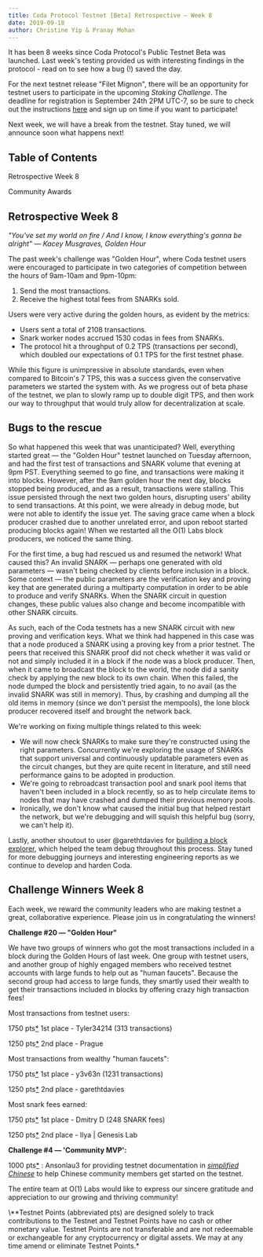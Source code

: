 ```yaml
---
title: Coda Protocol Testnet [Beta] Retrospective — Week 8
date: 2019-09-18
author: Christine Yip & Pranay Mohan
---
```


It has been 8 weeks since Coda Protocol's Public Testnet Beta was launched. Last week's testing provided us with interesting findings in the protocol - read on to see how a bug (!) saved the day.

For the next testnet release "Filet Mignon", there will be an opportunity for testnet users to participate in the upcoming *Staking Challenge*. The deadline for registration is September 24th 2PM UTC-7, so be sure to check out the instructions [here](https://forums.codaprotocol.com/t/staking-challenge-signups-filet-mignon/187) and sign up on time if you want to participate!

Next week, we will have a break from the testnet. Stay tuned, we will announce soon what happens next!

## Table of Contents

Retrospective Week 8

Community Awards

## Retrospective Week 8

*"You've set my world on fire / And I know, I know everything's gonna be alright" — Kacey Musgraves, Golden Hour*

The past week's challenge was "Golden Hour", where Coda testnet users were encouraged to participate in two categories of competition between the hours of 9am-10am and 9pm-10pm:

1. Send the most transactions.
2. Receive the highest total fees from SNARKs sold.

Users were very active during the golden hours, as evident by the metrics:

- Users sent a total of 2108 transactions.
- Snark worker nodes accrued 1530 codas in fees from SNARKs.
- The protocol hit a throughput of 0.2 TPS (transactions per second), which doubled our expectations of 0.1 TPS for the first testnet phase.

While this figure is unimpressive in absolute standards, even when compared to Bitcoin's 7 TPS, this was a success given the conservative parameters we started the system with. As we progress out of beta phase of the testnet, we plan to slowly ramp up to double digit TPS, and then work our way to throughput that would truly allow for decentralization at scale.

## Bugs to the rescue

So what happened this week that was unanticipated? Well, everything started great — the "Golden Hour" testnet launched on Tuesday afternoon, and had the first test of transactions and SNARK volume that evening at 9pm PST. Everything seemed to go fine, and transactions were making it into blocks. However, after the 9am golden hour the next day, blocks stopped being produced, and as a result, transactions were stalling. This issue persisted through the next two golden hours, disrupting users' ability to send transactions. At this point, we were already in debug mode, but were not able to identify the issue yet. The saving grace came when a block producer crashed due to another unrelated error, and upon reboot started producing blocks again! When we restarted all the O(1) Labs block producers, we noticed the same thing.

For the first time, a bug had rescued us and resumed the network! What caused this? An invalid SNARK — perhaps one generated with old parameters —  wasn't being checked by clients before inclusion in a block. Some context — the public parameters are the verification key and proving key that are generated during a multiparty computation in order to be able to produce and verify SNARKs. When the SNARK circuit in question changes, these public values also change and become incompatible with other SNARK circuits.

As such, each of the Coda testnets has a new SNARK circuit with new proving and verification keys. What we think had happened in this case was that a node produced a SNARK using a proving key from a prior testnet. The peers that received this SNARK proof did not check whether it was valid or not and simply included it in a block if the node was a block producer. Then, when it came to broadcast the block to the world, the node did a sanity check by applying the new block to its own chain. When this failed, the node dumped the block and persistently tried again, to no avail (as the invalid SNARK was still in memory). Thus, by crashing and dumping all the old items in memory (since we don't persist the mempools), the lone block producer recovered itself and brought the network back.

We're working on fixing multiple things related to this week:

- We will now check SNARKs to make sure they're constructed using the right parameters. Concurrently we're exploring the usage of SNARKs that support universal and continuously updatable parameters even as the circuit changes, but they are quite recent in literature, and still need performance gains to be adopted in production.
- We're going to rebroadcast transaction pool and snark pool items that haven't been included in a block recently, so as to help circulate items to nodes that may have crashed and dumped their previous memory pools.
- Ironically, we don't know what caused the initial bug that helped restart the network, but we're debugging and will squish this helpful bug (sorry, we can't help it).

Lastly, another shoutout to user @garethtdavies for [building a block explorer](https://medium.com/@_garethtdavies/prototyping-a-coda-blockchain-explorer-dbe5c12b4ae2), which helped the team debug throughout this process. Stay tuned for more debugging journeys and interesting engineering reports as we continue to develop and harden Coda.

## Challenge Winners Week 8

Each week, we reward the community leaders who are making testnet a great, collaborative experience. Please join us in congratulating the winners!

**Challenge #20 — "Golden Hour"**

We have two groups of winners who got the most transactions included in a block during the Golden Hours of last week. One group with testnet users, and another group of highly engaged members who received testnet accounts with large funds to help out as "human faucets". Because the second group had access to large funds, they smartly used their wealth to get their transactions included in blocks by offering crazy high transaction fees!

Most transactions from testnet users:

1750 pts[\*](#disclaimer) 1st place - Tyler34214 (313 transactions)

1250 pts[\*](#disclaimer) 2nd place - Prague

Most transactions from wealthy "human faucets":

1750 pts[\*](#disclaimer) 1st place - y3v63n (1231 transactions)

1250 pts[\*](#disclaimer) 2nd place - garethtdavies

Most snark fees earned:

1750 pts[\*](#disclaimer) 1st place - Dmitry D (248 SNARK fees)

1250 pts[\*](#disclaimer) 2nd place - Ilya | Genesis Lab 

**Challenge #4 — 'Community MVP':**

1000 pts[\*](#disclaimer) : Ansonlau3 for providing testnet documentation in *[simplified Chinese](https://shimo.im/docs/KRpKktRCx3pcqJc6/read)*  to help Chinese community members get started on the testnet.

The entire team at O(1) Labs would like to express our sincere gratitude and appreciation to our growing and thriving community!

<div id="disclaimer" />
\**Testnet Points (abbreviated pts) are designed solely to track contributions to the Testnet and Testnet Points have no cash or other monetary value. Testnet Points are not transferable and are not redeemable or exchangeable for any cryptocurrency or digital assets. We may at any time amend or eliminate Testnet Points.*
